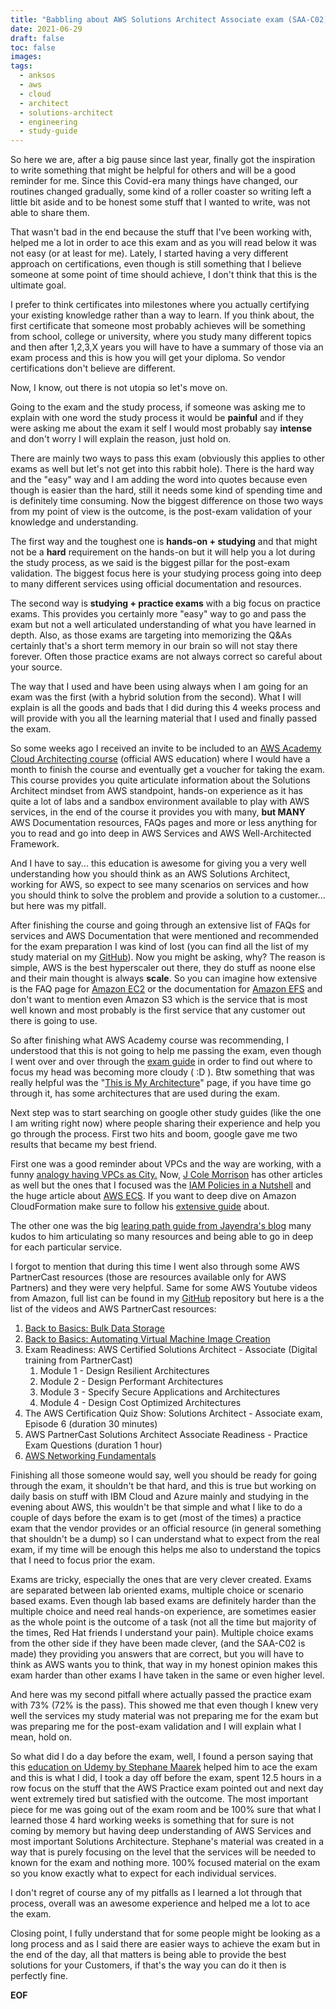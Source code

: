 ```yaml
---
title: "Babbling about AWS Solutions Architect Associate exam (SAA-C02)."
date: 2021-06-29
draft: false
toc: false
images:
tags:
  - anksos
  - aws
  - cloud
  - architect
  - solutions-architect
  - engineering
  - study-guide
---
```


So here we are, after a big pause since last year, finally got the inspiration to write something that might be helpful for others and will be a good reminder for me. Since this Covid-era many things have changed, our routines changed gradually, some kind of a roller coaster so writing left a little bit aside and to be honest some stuff that I wanted to write, was not able to share them.

That wasn't bad in the end because the stuff that I've been working with, helped me a lot in order to ace this exam and as you will read below it was not easy (or at least for me). Lately, I started having a very different approach on certifications, even though is still something that I believe someone at some point of time should achieve, I don't think that this is the ultimate goal.

I prefer to think certificates into milestones where you actually certifying your existing knowledge rather than a way to learn. If you think about, the first certificate that someone most probably achieves will be something from school, college or university, where you study many different topics and then after 1,2,3,X years you will have to have a summary of those via an exam process and this is how you will get your diploma. So vendor certifications don't believe are different.

Now, I know, out there is not utopia so let's move on.

Going to the exam and the study process, if someone was asking me to explain with one word the study process it would be **painful** and if they were asking me about the exam it self I would most probably say **intense** and don't worry I will explain the reason, just hold on.

There are mainly two ways to pass this exam (obviously this applies to other exams as well but let's not get into this rabbit hole). There is the hard way and the "easy" way and I am adding the word into quotes because even though is easier than the hard, still it needs some kind of spending time and is definitely time consuming. Now the biggest difference on those two ways from my point of view is the outcome, is the post-exam validation of your knowledge and understanding.

The first way and the toughest one is **hands-on + studying** and that might not be a **hard** requirement on the hands-on but it will help you a lot during the study process, as we said is the biggest pillar for the post-exam validation. The biggest focus here is your studying process going into deep to many different services using official documentation and resources.

The second way is **studying + practice exams** with a big focus on practice exams. This provides you certainly more "easy" way to go and pass the exam but not a well articulated understanding of what you have learned in depth. Also, as those exams are targeting into memorizing the Q&As certainly that's a short term memory in our brain so will not stay there forever. Often those practice exams are not always correct so careful about your source.

The way that I used and have been using always when I am going for an exam was the first (with a hybrid solution from the second). What I will explain is all the goods and bads that I did during this 4 weeks process and will provide with you all the learning material that I used and finally passed the exam.

So some weeks ago I received an invite to be included to an [AWS Academy Cloud Architecting course](https://aws.amazon.com/training/awsacademy/) (official AWS education) where I would have a month to finish the course and eventually get a voucher for taking the exam. This course provides you quite articulate information about the Solutions Architect mindset from AWS standpoint, hands-on experience as it has quite a lot of labs and a sandbox environment available to play with AWS services, in the end of the course it provides you with many, **but MANY** AWS Documentation resources, FAQs pages and more or less anything for you to read and go into deep in AWS Services and AWS Well-Architected Framework.

And I have to say... this education is awesome for giving you a very well understanding how you should think as an AWS Solutions Architect, working for AWS, so expect to see many scenarios on services and how you should think to solve the problem and provide a solution to a customer... but here was my pitfall.

After finishing the course and going through an extensive list of FAQs for services and AWS Documentation that were mentioned and recommended for the exam preparation I was kind of lost (you can find all the list of my study material on my [GitHub](https://github.com/anksos/aws-solutions-architect-associate)). Now you might be asking, why? The reason is simple, AWS is the best hyperscaler out there, they do stuff as noone else and their main thought is always **scale**. So you can imagine how extensive is the FAQ page for [Amazon EC2](https://aws.amazon.com/ec2/faqs/) or the documentation for [Amazon EFS](https://docs.aws.amazon.com/efs/latest/ug/whatisefs.html) and don't want to mention even Amazon S3 which is the service that is most well known and most probably is the first service that any customer out there is going to use.

So after finishing what AWS Academy course was recommending, I understood that this is not going to help me passing the exam, even though I went over and over through the [exam guide](https://d1.awsstatic.com/training-and-certification/docs-sa-assoc/AWS-Certified-Solutions-Architect-Associate_Exam-Guide.pdf) in order to find out where to focus my head was becoming more cloudy ( :D ). Btw something that was really helpful was the "[This is My Architecture](https://aws.amazon.com/architecture/this-is-my-architecture/?tma.sort-by=item.additionalFields.airDate&tma.sort-order=desc&awsf.category=categories%23databases%7Ccategories%23compute%7Ccategories%23storage&awsf.use-case=*all&awsf.industry=*all&awsf.language=*all&awsf.show=*all&awsf.format=*all)" page, if you have time go through it, has some architectures that are used during the exam.

Next step was to start searching on google other study guides (like the one I am writing right now) where people sharing their experience and help you go through the process. First two hits and boom, google gave me two results that became my best friend.

First one was a good reminder about VPCs and the way are working, with a funny [analogy having VPCs as City.](https://start.jcolemorrison.com/aws-vpc-core-concepts-analogy-guide/) Now, [J Cole Morris](https://start.jcolemorrison.com/)[on](https://start.jcolemorrison.com/) has other articles as well but the ones that I focused was the [IAM Policies in a Nutshell](https://start.jcolemorrison.com/aws-iam-policies-in-a-nutshell/) and the huge article about [AWS ECS](https://start.jcolemorrison.com/the-hitchhikers-guide-to-aws-ecs-and-docker/). If you want to deep dive on Amazon CloudFormation make sure to follow his [extensive guide](https://start.jcolemorrison.com/the-complete-cloudformation-guide/) about.

The other one was the big [learing path guide from Jayendra's blog](https://jayendrapatil.com/aws-certified-solutions-architect-associate-saa-c02-exam-learning-path/) many kudos to him articulating so many resources and being able to go in deep for each particular service.

I forgot to mention that during this time I went also through some AWS PartnerCast resources (those are resources available only for AWS Partners) and they were very helpful. Same for some AWS Youtube videos from Amazon, full list can be found in my [GitHub](https://github.com/anksos/aws-solutions-architect-associate) repository but here is a the list of the videos and AWS PartnerCast resources:

1. [Back to Basics: Bulk Data Storage](https://www.youtube.com/watch?v=hfqS3NPIApg)
2. [Back to Basics: Automating Virtual Machine Image Creation](https://www.youtube.com/watch?v=33di_iJ3b7w)
3. Exam Readiness: AWS Certified Solutions Architect - Associate (Digital training from PartnerCast)
    1. Module 1 - Design Resilient Architectures
    2. Module 2 - Design Performant Architectures
    3. Module 3 - Specify Secure Applications and Architectures
    4. Module 4 - Design Cost Optimized Architectures
4. The AWS Certification Quiz Show: Solutions Architect - Associate exam, Episode 6 (duration 30 minutes)
5. AWS PartnerCast Solutions Architect Associate Readiness - Practice Exam Questions (duration 1 hour)
6. [AWS Networking Fundamentals](https://www.youtube.com/watch?v=hiKPPy584Mg)  
    

Finishing all those someone would say, well you should be ready for going through the exam, it shouldn't be that hard, and this is true but working on daily basis on stuff with IBM Cloud and Azure mainly and studying in the evening about AWS, this wouldn't be that simple and what I like to do a couple of days before the exam is to get (most of the times) a practice exam that the vendor provides or an official resource (in general something that shouldn't be a dump) so I can understand what to expect from the real exam, if my time will be enough this helps me also to understand the topics that I need to focus prior the exam.

Exams are tricky, especially the ones that are very clever created. Exams are separated between lab oriented exams, multiple choice or scenario based exams. Even though lab based exams are definitely harder than the multiple choice and need real hands-on experience, are sometimes easier as the whole point is the outcome of a task (not all the time but majority of the times, Red Hat friends I understand your pain). Multiple choice exams from the other side if they have been made clever, (and the SAA-C02 is made) they providing you answers that are correct, but you will have to think as AWS wants you to think, that way in my honest opinion makes this exam harder than other exams I have taken in the same or even higher level.

And here was my second pitfall where actually passed the practice exam with 73% (72% is the pass). This showed me that even though I knew very well the services my study material was not preparing me for the exam but was preparing me for the post-exam validation and I will explain what I mean, hold on.

So what did I do a day before the exam, well, I found a person saying that this [education on Udemy by Stephane Maarek](https://www.udemy.com/course/aws-certified-solutions-architect-associate-saa-c02/) helped him to ace the exam and this is what I did, I took a day off before the exam, spent 12.5 hours in a row focus on the stuff that the AWS Practice exam pointed out and next day went extremely tired but satisfied with the outcome. The most important piece for me was going out of the exam room and be 100% sure that what I learned those 4 hard working weeks is something that for sure is not coming by memory but having deep understanding of AWS Services and most important Solutions Architecture. Stephane's material was created in a way that is purely focusing on the level that the services will be needed to known for the exam and nothing more. 100% focused material on the exam so you know exactly what to expect for each individual services.

I don't regret of course any of my pitfalls as I learned a lot through that process, overall was an awesome experience and helped me a lot to ace the exam.

Closing point, I fully understand that for some people might be looking as a long process and as I said there are easier ways to achieve the exam but in the end of the day, all that matters is being able to provide the best solutions for your Customers, if that's the way you can do it then is perfectly fine.

**EOF**
